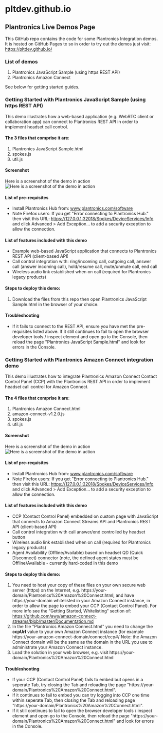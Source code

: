 # pltdev.github.io
## Plantronics Live Demos Page
This GitHub repo contains the code for some Plantronics Integration demos.
It is hosted on GitHub Pages to so in order to try out the demos just visit: https://pltdev.github.io/
### List of demos
1. Plantronics JavaScript Sample (using https REST API)
2. Plantronics Amazon Connect

See below for getting started guides.
### Getting Started with Plantronics JavaScript Sample (using https REST API)
This demo illustrates how a web-based application (e.g. WebRTC client or collaboration app) can connect to Plantronics REST API in order to implement headset call control.
#### The 3 files that comprise it are:
1. Plantronics JavaScript Sample.html
2. spokes.js
3. util.js
#### Screenshot
Here is a screenshot of the demo in action
![Here is a screenshot of the demo in action](https://pltdev.github.io/Plantronics%20JavaScript%20Sample.png "Here is a screenshot of the demo in action")
#### List of pre-requisites
* Install Plantronics Hub from: www.plantronics.com/software
* Note Firefox users: If you get "Error connecting to Plantronics Hub." then visit this URL: https://127.0.0.1:32018/Spokes/DeviceServices/Info and click Advanced > Add Exception... to add a security exception to allow the connection.
#### List of features included with this demo
* Example web-based JavaScript application that connects to Plantronics REST API (client-based API)
* Call control integration with: ring/incoming call, outgoing call, answer call (answer incoming call), hold/resume call, mute/unmute call, end call
* Wireless audio link established when on call (required for Plantronics legacy products)
#### Steps to deploy this demo:
1. Download the files from this repo then open Plantronics JavaScript Sample.html in the browser of your choice. 
#### Troubleshooting
* If it fails to connect to the REST API, ensure you have met the pre-requisites listed above. If it still continues to fail to open the browser developer tools / inspect element and open go to the Console, then reload the page "Plantronics JavaScript Sample.html" and look for errors in the Console.
### Getting Started with Plantronics Amazon Connect integration demo
This demo illustrates how to integrate Plantronics Amazon Connect Contact Control Panel (CCP) with the Plantronics REST API in order to implement headset call control for Amazon Connect.
#### The 4 files that comprise it are:
1. Plantronics Amazon Connect.html
2. amazon-connect-v1.2.0.js
3. spokes.js
4. util.js
#### Screenshot
Here is a screenshot of the demo in action
![Here is a screenshot of the demo in action](https://pltdev.github.io/Plantronics%20Amazon%20Connect%20Demo.png "Here is a screenshot of the demo in action")
#### List of pre-requisites
* Install Plantronics Hub from: www.plantronics.com/software
* Note Firefox users: If you get "Error connecting to Plantronics Hub." then visit this URL: https://127.0.0.1:32018/Spokes/DeviceServices/Info and click Advanced > Add Exception... to add a security exception to allow the connection.
#### List of features included with this demo
* CCP (Contact Control Panel) embedded on custom page with JavaScript that connects to Amazon Connect Streams API and Plantronics REST API (client-based API)
* Call control integration with call answer/end controlled by headset button
* Wireless audio link established when on call (required for Plantronics legacy products)
* Agent Availability (Offline/Available) based on headset QD (Quick Disconnect) connector (note, the defined agent states must be Offline/Available - currently hard-coded in this demo
#### Steps to deploy this demo:
1. You need to host your copy of these files on your own secure web server (https) on the Internet, e.g. https://your-domain/Plantronics%20Amazon%20Connect.html, and have https://your-domain whitelisted in your Amazon Connect instance, in order to allow the page to embed your CCP (Contact Control Panel). For more info see the “Getting Started, Whitelisting” section of: https://github.com/aws/amazon-connect-streams/blob/master/Documentation.md 
2. In the file "Plantronics Amazon Connect.html" you need to change the **ccpUrl** value to your own Amazon Connect instance (for example https://your-amazon-connect-domain/connect/ccp#/ Note: the Amazon Connect domain will be the same as the domain in the URL you use to administrate your Amazon Connect instance.
3. Load the solution in your web browser, e.g. visit https://your-domain/Plantronics%20Amazon%20Connect.html
#### Troubleshooting
* If your CCP (Contact Control Panel) fails to embed but opens in a seperate Tab, try closing the Tab and reloading the page "https://your-domain/Plantronics%20Amazon%20Connect.html". 
* If it continues to fail to embed you can try logging into CCP one time within seperate Tab, then closing the Tab and reloading page "https://your-domain/Plantronics%20Amazon%20Connect.html".
* If it still continues to fail to open the browser developer tools / inspect element and open go to the Console, then reload the page "https://your-domain/Plantronics%20Amazon%20Connect.html" and look for errors in the Console.
